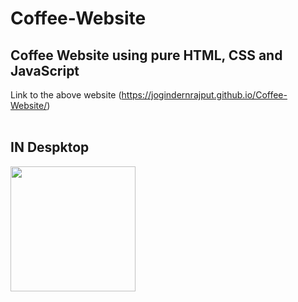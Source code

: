 # Coffee-Website
## Coffee Website using pure HTML, CSS and JavaScript
Link to the above website (https://jogindernrajput.github.io/Coffee-Website/)
</br>
</br>
## IN Despktop
<img src="images/coffe-desktop.png" width="200">

